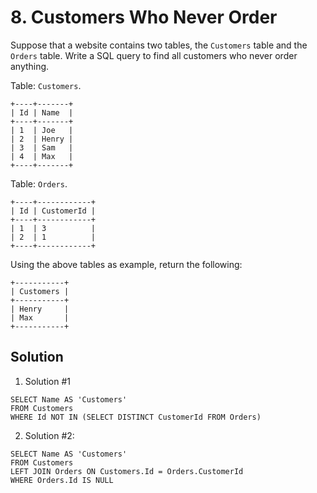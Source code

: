 # 8. Customers Who Never Order

Suppose that a website contains two tables, the `Customers` table and the `Orders` table. Write a SQL query to find all customers who never order anything.

Table: `Customers`.

```
+----+-------+
| Id | Name  |
+----+-------+
| 1  | Joe   |
| 2  | Henry |
| 3  | Sam   |
| 4  | Max   |
+----+-------+
```

Table: `Orders`.

```
+----+------------+
| Id | CustomerId |
+----+------------+
| 1  | 3          |
| 2  | 1          |
+----+------------+
```

Using the above tables as example, return the following:

```
+-----------+
| Customers |
+-----------+
| Henry     |
| Max       |
+-----------+
```

## Solution

1. Solution #1

```mysql
SELECT Name AS 'Customers'
FROM Customers
WHERE Id NOT IN (SELECT DISTINCT CustomerId FROM Orders)
```

2. Solution #2:

```mysql
SELECT Name AS 'Customers'
FROM Customers
LEFT JOIN Orders ON Customers.Id = Orders.CustomerId
WHERE Orders.Id IS NULL
```

